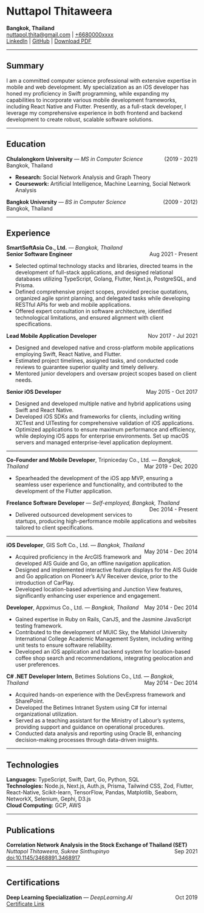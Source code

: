 # Nuttapol Thitaweera


**Bangkok, Thailand**  
[nuttapol.thita@gmail.com](mailto:nuttapol.thita@gmail.com) | [+6680000xxxx](tel:+6680000xxxx)  
[LinkedIn](https://linkedin.com/in/nuttapol-thitaweera) | [GitHub](https://github.com/jallynme) | <a href="./nuttapol-thitaweera-cv.pdf" target="_blank">Download PDF</a>


---

## Summary

I am a committed computer science professional with extensive expertise in mobile and web development. My specialization as an iOS developer has honed my proficiency in Swift programming, while expanding my capabilities to incorporate various mobile development frameworks, including React Native and Flutter. Presently, as a full-stack developer, I leverage my comprehensive experience in both frontend and backend development to create robust, scalable software solutions.

---

## Education

**Chulalongkorn University** — *MS in Computer Science* <span style="float:right;">(2019 - 2021)</span>  
Bangkok, Thailand  

- **Research:** Social Network Analysis and Graph Theory  
- **Coursework:** Artificial Intelligence, Machine Learning, Social Network Analysis  

**Bangkok University** — *BS in Computer Science* <span style="float:right;">(2009 - 2012)</span>  
Bangkok, Thailand  

---

## Experience

**SmartSoftAsia Co., Ltd.** — *Bangkok, Thailand*  
**Senior Software Engineer** <span style="float:right;">Aug 2021 - Present</span>  
- Selected optimal technology stacks and libraries, directed teams in the development of full-stack applications, and designed relational databases utilizing TypeScript, Golang, Flutter, Next.js, PostgreSQL, and Prisma.
- Defined comprehensive project scopes, provided precise quotations, organized agile sprint planning, and delegated tasks while developing RESTful APIs for web and mobile applications.
- Offered expert consultation in software architecture, identified technological limitations, and ensured alignment with client specifications.

**Lead Mobile Application Developer** <span style="float:right;">Nov 2017 - Jul 2021</span>  
- Designed and developed native and cross-platform mobile applications employing Swift, React Native, and Flutter.
- Estimated project timelines, assigned tasks, and conducted code reviews to guarantee superior quality and timely delivery.
- Mentored junior developers and oversaw project scopes based on client needs.

**Senior iOS Developer** <span style="float:right;">May 2015 - Oct 2017</span>  
- Designed and developed multiple native and hybrid applications using Swift and React Native.
- Developed iOS SDKs and frameworks for clients, including writing XCTest and UITesting for comprehensive validation of iOS applications.
- Optimized applications to ensure maximum performance and efficiency, while deploying iOS apps for enterprise environments. Set up macOS servers and managed enterprise-level application deployment.

---

**Co-Founder and Mobile Developer**, Tripniceday Co., Ltd. — *Bangkok, Thailand* <span style="float:right;">Mar 2019 - Dec 2020</span>  
- Spearheaded the development of the iOS app MVP, ensuring a seamless user experience and functionality, and contributed to the development of the Flutter application.

**Freelance Software Developer** — *Self-employed, Bangkok, Thailand* <span style="float:right;">Dec 2014 - Present</span>  
- Delivered outsourced development services to startups, producing high-performance mobile applications and websites tailored to client specifications.

---

**iOS Developer**, GIS Soft Co., Ltd. — *Bangkok, Thailand* <span style="float:right;">May 2014 - Dec 2014</span>  
- Acquired proficiency in the ArcGIS framework and developed AIS Guide and Go, an offline navigation application.
- Designed and implemented interactive feature displays for the AIS Guide and Go application on Pioneer’s A/V Receiver device, prior to the introduction of CarPlay.
- Developed location-based advertising and Junction View features, significantly enhancing user experience and engagement.

**Developer**, Appximus Co., Ltd. — *Bangkok, Thailand* <span style="float:right;">May 2014 - Dec 2014</span>  
- Gained expertise in Ruby on Rails, CanJS, and the Jasmine JavaScript testing framework.
- Contributed to the development of MUIC Sky, the Mahidol University International College Academic Management System, including writing unit tests to ensure software reliability.
- Developed an iOS application and backend system for location-based coffee shop search and recommendations, integrating geolocation and user preferences.

**C# .NET Developer Intern**, Betimes Solutions Co., Ltd. — *Bangkok, Thailand* <span style="float:right;">May 2014 - Dec 2014</span>  
- Acquired hands-on experience with the DevExpress framework and SharePoint.
- Developed the Betimes Intranet System using C# for internal organizational utilization.
- Served as a teaching assistant for the Ministry of Labour’s systems, providing support and guidance on operational procedures.
- Conducted data analysis and reporting using Oracle BI, enhancing decision-making processes through data-driven insights.

---

## Technologies

**Languages:** TypeScript, Swift, Dart, Go, Python, SQL  
**Technologies:** Node.js, Next.js, Auth.js, Prisma, Tailwind CSS, Zod, Flutter, React-Native, Scikit-learn, TensorFlow, Pandas, Matplotlib, Seaborn, NetworkX, Selenium, Gephi, D3.js  
**Cloud Computing:** GCP, AWS  

---

## Publications

**Correlation Network Analysis in the Stock Exchange of Thailand (SET)** <span style="float:right;">Sep 2021</span>  
*Nuttapol Thitaweera, Sukree Sinthupinyo*  
[doi:10.1145/3468891.3468917](https://dl.acm.org/doi/10.1145/3468891.3468917)  

---

## Certifications

**Deep Learning Specialization** — *DeepLearning.AI* <span style="float:right;">Oct 2019</span>  
[Certificate Link](https://www.coursera.org/account/accomplishments/specialization/YNPQ6ZEMZTPH)